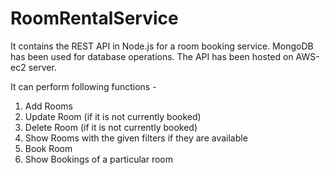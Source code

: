 # RoomRentalService
It contains the REST API in Node.js for a room booking service.
MongoDB has been used for database operations.
The API has been hosted on AWS-ec2 server.

It can perform following functions -
1) Add Rooms
2) Update Room (if it is not currently booked)
3) Delete Room (if it is not currently booked)
4) Show Rooms with the given filters if they are available
5) Book Room 
6) Show Bookings of a particular room

